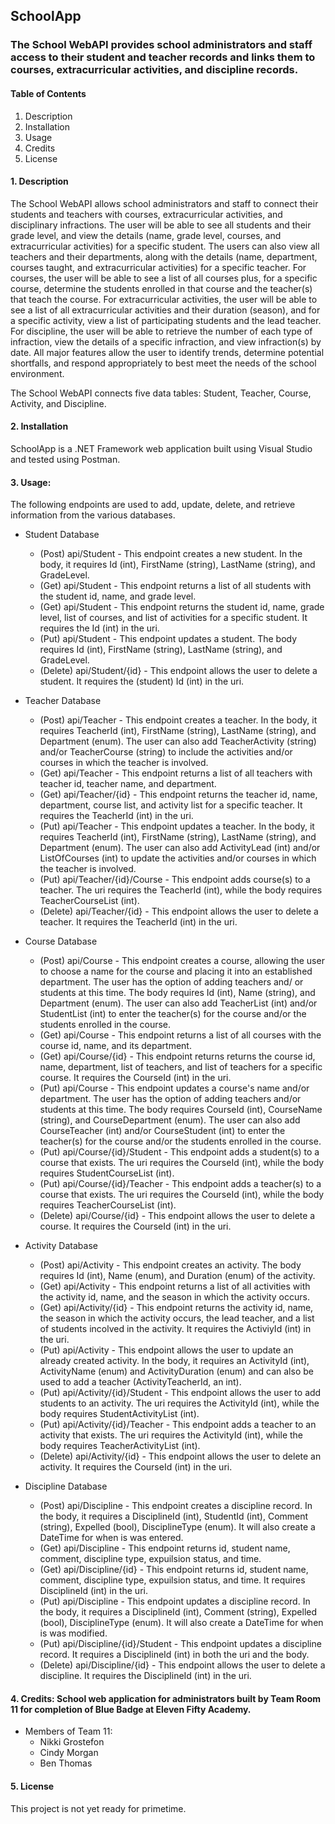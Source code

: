 ## SchoolApp

### The School WebAPI provides school administrators and staff access to their student and teacher records and links them to courses, extracurricular activities, and discipline records.

#### Table of Contents
1. Description
1. Installation
1. Usage
1. Credits
1. License

#### 1. Description
The School WebAPI allows school administrators and staff to connect their students and teachers with courses, extracurricular activities, and disciplinary infractions. The user will be able to see all students and their grade level, and view the details (name, grade level, courses, and extracurricular activities) for a specific student. The users can also view all teachers and their departments, along with the details (name, department, courses taught, and extracurricular activities) for a specific teacher. For courses, the user will be able to see a list of all courses plus, for a specific course, determine the students enrolled in that course and the teacher(s) that teach the course. For extracurricular activities, the user will be able to see a list of all extracurricular activities and their duration (season), and for a specific activity, view a list of participating students and the lead teacher. For discipline, the user will be able to retrieve the number of each type of infraction, view the details of a specific infraction, and view infraction(s) by date. All major features allow the user to identify trends, determine potential shortfalls, and respond appropriately to best meet the needs of the school environment. 

The School WebAPI connects five data tables: Student, Teacher, Course, Activity, and Discipline.

#### 2. Installation 
SchoolApp is a .NET Framework web application built using Visual Studio and tested using Postman. 

#### 3. Usage: 
The following endpoints are used to add, update, delete, and retrieve information from the various databases.

* Student Database
  * (Post) api/Student - This endpoint creates a new student. In the body, it requires Id (int), FirstName (string), LastName (string), and GradeLevel.
  * (Get) api/Student - This endpoint returns a list of all students with the student id, name, and grade level.
  * (Get) api/Student - This endpoint returns the student id, name, grade level, list of courses, and list of activities for a specific student. It requires the Id (int) in the uri.
  * (Put) api/Student - This endpoint updates a student. The body requires Id (int), FirstName (string), LastName (string), and GradeLevel.
  * (Delete) api/Student/{id} - This endpoint allows the user to delete a student. It requires the (student) Id (int) in the uri.
   
* Teacher Database
  * (Post) api/Teacher - This endpoint creates a teacher. In the body, it requires TeacherId (int), FirstName (string), LastName (string), and Department (enum). The user can also add TeacherActivity (string) and/or TeacherCourse (string) to include the activities and/or courses in which the teacher is involved.
  * (Get) api/Teacher - This endpoint returns a list of all teachers with teacher id, teacher name, and department.
  * (Get) api/Teacher/{id} - This endpoint returns the teacher id, name, department, course list, and activity list for a specific teacher. It requires the TeacherId (int) in the uri.
  * (Put) api/Teacher - This endpoint updates a teacher. In the body, it requires TeacherId (int), FirstName (string), LastName (string), and Department (enum). The user can also add ActivityLead (int) and/or ListOfCourses (int) to update the activities and/or courses in which the teacher is involved.
  * (Put) api/Teacher/{id}/Course - This endpoint adds course(s) to a teacher. The uri requires the TeacherId (int), while the body requires TeacherCourseList (int).
  * (Delete) api/Teacher/{id} - This endpoint allows the user to delete a teacher. It requires the TeacherId (int) in the uri.
  
* Course Database
  * (Post) api/Course - This endpoint creates a course, allowing the user to choose a name for the course and placing it into an established department. The user has the option of adding teachers and/ or students at this time. The body requires Id (int), Name (string), and Department (enum). The user can also add TeacherList (int) and/or StudentList (int) to enter the teacher(s) for the course and/or the students enrolled in the course. 
  * (Get) api/Course - This endpoint returns a list of all courses with the course id, name, and its department.
  * (Get) api/Course/{id} - This endpoint returns returns the course id, name, department, list of teachers, and list of teachers for a specific course. It requires the CourseId (int) in the uri.
  * (Put) api/Course - This endpoint updates a course's name and/or department. The user has the option of adding teachers and/or students at this time. The body requires CourseId (int), CourseName (string), and CourseDepartment (enum). The user can also add CourseTeacher (int) and/or CourseStudent (int) to enter the teacher(s) for the course and/or the students enrolled in the course.
  * (Put) api/Course/{id}/Student - This endpoint adds a student(s) to a course that exists. The uri requires the CourseId (int), while the body requires StudentCourseList (int). 
  * (Put) api/Course/{id}/Teacher - This endpoint adds a teacher(s) to a course that exists. The uri requires the CourseId (int), while the body requires TeacherCourseList (int). 
  * (Delete) api/Course/{id} - This endpoint allows the user to delete a course. It requires the CourseId (int) in the uri.
  
* Activity Database
  * (Post) api/Activity - This endpoint creates an activity. The body requires Id (int), Name (enum), and Duration (enum) of the activity.  
  * (Get) api/Activity - This endpoint returns a list of all activities with the activity id, name, and the season in which the activity occurs.
  * (Get) api/Activity/{id} - This endpoint returns the activity id, name, the season in which the activity occurs, the lead teacher, and a list of students incolved in the activity.  It requires the ActiviyId (int) in the uri.
  * (Put) api/Activity - This endpoint allows the user to update an already created activity. In the body, it requires an ActivityId (int), ActivityName (enum) and ActivityDuration (enum) and can also be used to add a teacher (ActivityTeacherId, an int).
  * (Put) api/Activity/{id}/Student - This endpoint allows the user to add students to an activity.  The uri requires the ActivityId (int), while the body requires StudentActivityList (int).
  * (Put) api/Activity/{id}/Teacher - This endpoint adds a teacher to an activity that exists. The uri requires the ActivityId (int), while the body requires TeacherActivityList (int).
  * (Delete) api/Activity/{id} - This endpoint allows the user to delete an activity. It requires the CourseId (int) in the uri.
  
* Discipline Database
  * (Post) api/Discipline - This endpoint creates a discipline record. In the body, it requires a DisciplineId (int), StudentId (int), Comment (string), Expelled (bool), DisciplineType (enum). It will also create a DateTime for when is was entered.
  * (Get) api/Discipline - This endpoint returns id, student name, comment, discipline type, expuilsion status, and time.
  * (Get) api/Discipline/{id} - This endpoint returns id, student name, comment, discipline type, expuilsion status, and time. It requires DisciplineId (int) in the uri.
  * (Put) api/Discipline - This endpoint updates a discipline record. In the body, it requires a DisciplineId (int), Comment (string), Expelled (bool), DisciplineType (enum). It will also create a DateTime for when is was modified.
  * (Put) api/Discipline/{id}/Student - This endpoint updates a discipline record. It requires a DisciplineId (int) in both the uri and the body.
  * (Delete) api/Discipline/{id} - This endpoint allows the user to delete a discipline. It requires the DisciplineId (int) in the uri.

#### 4. Credits: School web application for administrators built by Team Room 11 for completion of Blue Badge at Eleven Fifty Academy.
* Members of Team 11:
  * Nikki Grostefon
  * Cindy Morgan
  * Ben Thomas

#### 5. License
This project is not yet ready for primetime.
